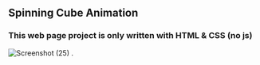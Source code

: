 ## Spinning Cube Animation
### This web page project is only written with HTML & CSS (no js)

![Screenshot (25)](https://user-images.githubusercontent.com/95845593/224529901-fafcce41-96a8-4ba6-9525-4f2a4103e089.png)
.
